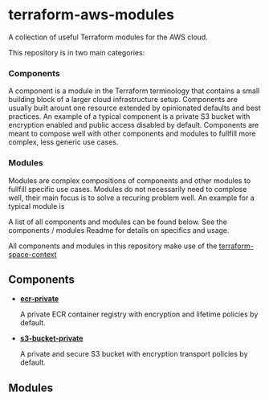 # terraform-aws-modules

A collection of useful Terraform modules for the AWS cloud.

This repository is in two main categories:

### Components

A component is a module in the Terraform terminology that contains a small building block of a larger cloud infrastructure setup. Components are usually built arount one resource extended by opinionated defaults and best practices. An example of a typical component is a private S3 bucket with encryption enabled and public access disabled by default.
Components are meant to compose well with other components and modules to fullfill more complex, less generic use cases.

### Modules

Modules are complex compositions of components and other modules to fullfill specific use cases.
Modules do not necessarily need to complose well, their main focus is to solve a recuring problem well. An example for a typical module is 


A list of all components and modules can be found below. See the components / modules Readme for details on specifics and usage.

All components and modules in this repository make use of the [terraform-space-context](https://github.com/spaceteams/terraform-space-context)

## Components

  * [**ecr-private**](components/ecr-private)
  
    A private ECR container registry with encryption and lifetime policies by default. 

  * [**s3-bucket-private**](components/s3-bucket-private)
  
    A private and secure S3 bucket with encryption transport policies by default.

## Modules
